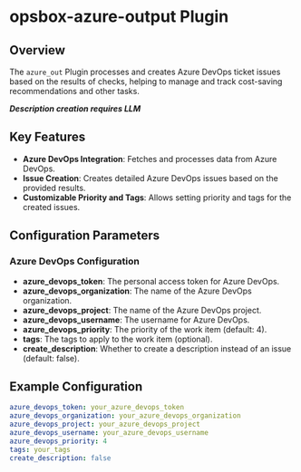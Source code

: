 # opsbox-azure-output Plugin

## Overview

The `azure_out` Plugin processes and creates Azure DevOps ticket issues based on the results of checks, helping to manage and track cost-saving recommendations and other tasks.

***Description creation requires LLM***

## Key Features

- **Azure DevOps Integration**: Fetches and processes data from Azure DevOps.
- **Issue Creation**: Creates detailed Azure DevOps issues based on the provided results.
- **Customizable Priority and Tags**: Allows setting priority and tags for the created issues.

## Configuration Parameters

### Azure DevOps Configuration

- **azure_devops_token**: The personal access token for Azure DevOps.
- **azure_devops_organization**: The name of the Azure DevOps organization.
- **azure_devops_project**: The name of the Azure DevOps project.
- **azure_devops_username**: The username for Azure DevOps.
- **azure_devops_priority**: The priority of the work item (default: 4).
- **tags**: The tags to apply to the work item (optional).
- **create_description**: Whether to create a description instead of an issue (default: false).


## Example Configuration

```yaml
azure_devops_token: your_azure_devops_token
azure_devops_organization: your_azure_devops_organization
azure_devops_project: your_azure_devops_project
azure_devops_username: your_azure_devops_username
azure_devops_priority: 4
tags: your_tags
create_description: false
```